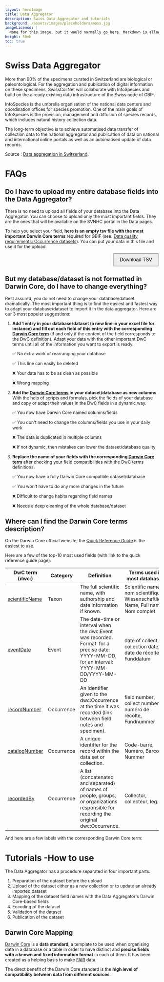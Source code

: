 ```yaml
---
layout: heroImage
title: Data Aggregator
description: Swiss Data Aggregator and tutorials
background: /assets/images/placeholders/moss.jpg
imageLicense: |
  None for this image, but it would normally go here. Markdown is allowed.
height: 50vh
toc: true
---
```


# Swiss Data Aggregator

More than 90% of the specimens curated in Switzerland are biological or paleontological. For the aggregation and publication of digital information on these specimens, SwissCollNet will collaborate with InfoSpecies and build on the already existing data infrastructure of the Swiss node of GBIF.

InfoSpecies is the umbrella organisation of the national data centers and coordination offices for species promotion. One of the main goals of InfoSpecies is the provision, management and diffusion of species records, which includes natural history collection data.

The long-term objective is to achieve automatised data transfer of collection data to the national aggregator and publication of data on national and international online portals as well as an automatised update of data records.

Source : [Data aggregation in Switzerland](https://swisscollnet.scnat.ch/fr/collection_data/data_aggregation).


# FAQs
## Do I have to upload my entire database fields into the Data Aggregator?
There is no need to upload all fields of your database into the Data Aggregator. You can choose to upload only the most important fields. They are the ones that will be available on the SVNHC portal in the Data pages.

To help you select your field, **here is an empty tsv file with the most important Darwin Core terms** required for GBIF (see: [Data quality requirements: Occurrence datasets](https://www.gbif.org/fr/data-quality-requirements-occurrences)). You can put your data in this file and use it for the upload.
<div style="text-align: right;">
    <a href="https://raw.githubusercontent.com/gbif/hp-svnhc/master/downloadFiles/DarwinCoreSelected.tsv" download>
        <button style="padding: 10px 20px; font-size: 16px; cursor: pointer;">Download TSV</button>
    </a>
</div>



## But my database/dataset is not formatted in Darwin Core, do I have to change everything?
Rest assured, you do not need to change your database/dataset dramatically. The most important thing is to find the easiest and fastest way to adapt your database/dataset to import it in the data aggregator. Here are our 3 most popular suggestions:

1) **Add 1 entry in your database/dataset (a new line in your excel file for instance) and fill out each field of this entry with the corresponding [Darwin Core term](https://dwc.tdwg.org/terms/)** (if and only if the content of the field corresponds to the DwC definition). Adapt your data with the other important DwC terms until all of the information you want to export is ready.

      ✅ No extra work of rearranging your database
   
      ✅ This line can easily be deleted
   
      ❌ Your data has to be as clean as possible
   
      ❌ Wrong mapping



 2) **Add the [Darwin Core terms](https://dwc.tdwg.org/terms/) in your dataset/database as new columns**. With the help of scripts and formulas, pick the fields of your database and copy or adapt their values in the DwC fields in a dynamic way.

      ✅ You now have Darwin Core named columns/fields
   
      ✅ You don't need to change the columns/fields you use in your daily work
   
      ❌ The data is duplicated in multiple columns
   
      ❌ If not dynamic, then mistakes can lower the dataset/database quality


 3) **Replace the name of your fields with the corresponding [Darwin Core term](https://dwc.tdwg.org/terms/)** after checking your field compatibilities with the DwC terms definitions.

      ✅ You now have a fully Darwin Core compatible dataset/database
   
      ✅ You won't have to do any more changes in the future
   
      ❌ Difficult to change habits regarding field names
   
      ❌ Needs a deep cleaning of the whole database/dataset


## Where can I find the Darwin Core terms description?
On the Darwin Core official website, the [Quick Reference Guide](https://dwc.tdwg.org/terms/) is the easiest to use.

Here are a few of the top-10 most used fields (with link to the quick reference guide page):

| DwC term (dwc:) | Category | Definition | Terms used in most databases |
| --------------- | -------- | ---------- | ---------------------------- |
| [scientificName](https://dwc.tdwg.org/terms/#dwc:scientificName) | Taxon | The full scientific name, with authorship and date information if known. | Scientific name, nom scientifique, Wissenschaftliche Name, Full name, Nom complet |
| [eventDate](https://dwc.tdwg.org/terms/#dwc:eventDate) | Event | The date-time or interval when the dwc:Event was recorded. Format: for a precise date: YYYY-MM-DD, for an interval: YYYY-MM-DD/YYYY-MM-DD | date of collect, collection date, date de récolte, Funddatum |
| [recordNumber](https://dwc.tdwg.org/terms/#dwc:recordNumber) | Occurrence | An identifier given to the dwc:Occurrence at the time it was recorded (link between field notes and specimen). | field number, collect number, numéro de récolte, Fundnummer |
| [catalogNumber](https://dwc.tdwg.org/terms/#dwc:catalogNumber) | Occurrence | A unique identifier for the record within the data set or collection. | Code-barre, Numéro, Barcode, Nummer |
| [recordedBy](https://dwc.tdwg.org/terms/#dwc:recordedBy) | Occurrence | A list (concatenated and separated) of names of people, groups, or organizations responsible for recording the original dwc:Occurrence. | Collector, collecteur, leg. |

And here are a few labels with the corresponding Darwin Core term:

# Tutorials -How to use
The Data Aggregator has a procedure separated in four important parts:
1) Preparation of the dataset before the upload
2) Upload of the dataset either as a new collection or to update an already imported dataset
3) Mapping of the dataset field names with the Data Aggregator's Darwin Core-based fields
4) Encoding of the dataset
5) Validation of the dataset
6) Publication of the dataset


## Darwin Core Mapping
[Darwin Core](https://dwc.tdwg.org/) is a **data standard**, a template to be used when organising data in a database or a table in order to have distinct and **precise fields with a known and fixed information format** in each of them. It has been created as a helping basis to make [FAIR](https://dwc.tdwg.org/ ) data.

The direct benefit of the Darwin Core standard is the **high level of compatibility between data from different sources**.
